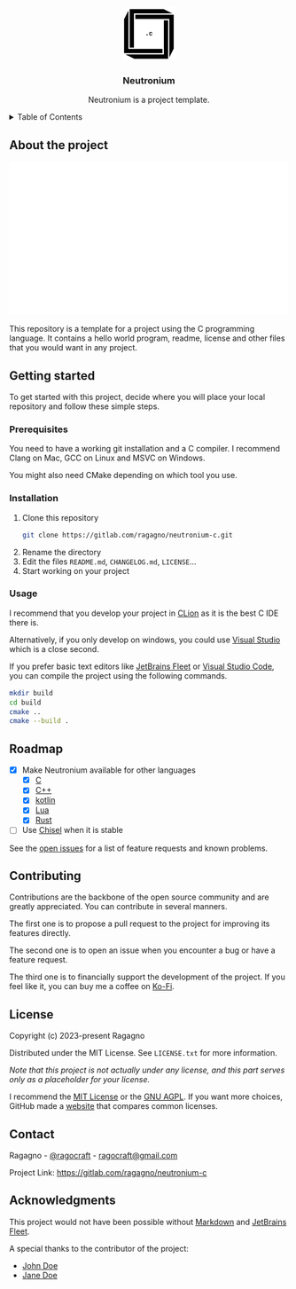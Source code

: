 <div align="center">
    <a href="https://github.com/ragagno/neutronium-c"><img src="../resources/logo.svg" alt="logo" width="96" height="96"></a>
    <h3 align="center">Neutronium</h3>
    <p align="center">Neutronium is a project template.</p>
</div>

<details>
    <summary>Table of Contents</summary>
    <ul>
        <li>
            <a href="#about-the-project">About the project</a>
        </li>
        <li>
            <a href="#getting-started">Getting started</a>
            <ul>
                <li>
                    <a href="#prerequisites">Prerequisites</a>
                </li>
                <li>
                    <a href="#installation">Installation</a>
                </li>
                <li>
                    <a href="#usage">Usage</a>
                </li>
            </ul>
        </li>
        <li>
            <a href="#roadmap">Roadmap</a>
        </li>
        <li>
            <a href="#contributing">Contributing</a>
        </li>
        <li>
            <a href="#acknowledgments">Acknowledgments</a>
        </li>
        <li>
            <a href="#contact">Contact</a>
        </li>
        <li>
            <a href="#license">License</a>
        </li>
    </ul>
</details>

## About the project

[![Neutronium Screenshot][project-splash]](https://github.com/ragagno/neutronium-c)

This repository is a template for a project using the C programming language.
It contains a hello world program, readme, license and other files that you would want in any project.

## Getting started

To get started with this project, decide where you will place your local repository and follow these simple steps.

### Prerequisites

You need to have a working git installation and a C compiler.
I recommend Clang on Mac, GCC on Linux and MSVC on Windows.

You might also need CMake depending on which tool you use.

### Installation

1. Clone this repository
    ```sh
    git clone https://gitlab.com/ragagno/neutronium-c.git
    ```
2. Rename the directory
3. Edit the files `README.md`, `CHANGELOG.md`, `LICENSE`...
4. Start working on your project

### Usage

I recommend that you develop your project in [CLion](https://www.jetbrains.com/clion) as it is the best C IDE there is.

Alternatively, if you only develop on windows, you could use [Visual Studio](https://visualstudio.com) which is a close second.

If you prefer basic text editors like [JetBrains Fleet](https://www.jetbrains.com/fleet) or [Visual Studio Code](https://code.visualstudio.com), you can compile the project using the following commands.

```sh
mkdir build
cd build
cmake ..
cmake --build .
```

## Roadmap

- [x] Make Neutronium available for other languages
    - [x] [C](https://github.com/ragagno/neutronium-c)
    - [x] [C++](https://github.com/ragagno/neutronium-cpp)
    - [x] [kotlin](https://github.com/ragagno/neutronium-kotlin)
    - [x] [Lua](https://github.com/ragagno/neutronium-lua)
    - [x] [Rust](https://github.com/ragagno/neutronium-rust)
- [ ] Use [Chisel](https://github.com/ragagno/chisel) when it is stable

See the [open issues](https://gitlab.com/ragagno/neutronium-c/-/issues) for a list of feature requests and known problems.

## Contributing

Contributions are the backbone of the open source community and are greatly appreciated.
You can contribute in several manners.

The first one is to propose a pull request to the project for improving its features directly.

The second one is to open an issue when you encounter a bug or have a feature request.

The third one is to financially support the development of the project.
If you feel like it, you can buy me a coffee on [Ko-Fi](https://ko-fi.com/ragagno).

## License

Copyright (c) 2023-present Ragagno

Distributed under the MIT License. See `LICENSE.txt` for more information.

*Note that this project is not actually under any license, and this part serves only as a placeholder for your license.*

I recommend the [MIT License](https://choosealicense.com/licenses/mit) or the [GNU AGPL](https://choosealicense.com/licenses/agpl-3.0).
If you want more choices, GitHub made a [website](https://choosealicense.com) that compares common licenses.

## Contact

Ragagno - [@ragocraft](https://twitter.com/ragocraft) - [ragocraft@gmail.com](mailto:ragocraft@gmail.com)

Project Link: <https://gitlab.com/ragagno/neutronium-c>

## Acknowledgments

This project would not have been possible without [Markdown](https://en.wikipedia.org/wiki/Markdown) and [JetBrains Fleet](https://www.jetbrains.com/fleet).

A special thanks to the contributor of the project:
* [John Doe](https://www.youtube.com/watch?v=dQw4w9WgXcQ)
* [Jane Doe](https://www.youtube.com/watch?v=dQw4w9WgXcQ)

[project-logo]: ../resources/logo.svg
[project-splash]: ../resources/splash.svg
